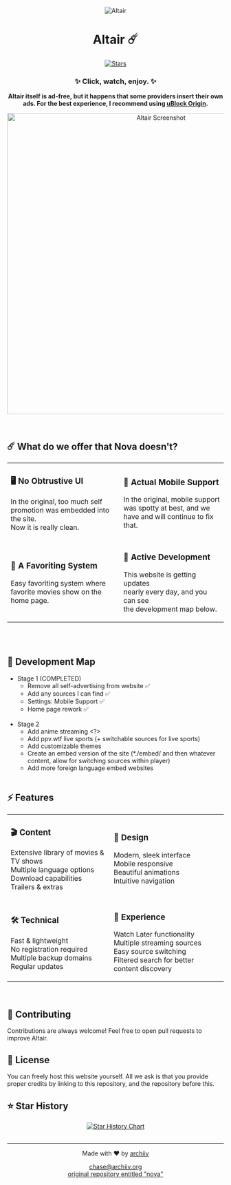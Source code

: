 <div align="center">
  
  ![Altair](logo.png)
  <h1>Altair ☄️</h1>
  <p>
    <a href="https://github.com/molluskt/altair/stargazers">
      <img src="https://img.shields.io/github/stars/molluskt/altair?color=%23A855F7&logo=github&style=for-the-badge" alt="Stars">
    </a>
  </p>
  <h3>✨ Click, watch, enjoy. ✨</h3>
  
  <p><strong>Altair itself is ad-free, but it happens that some providers insert their own ads. For the best experience, I recommend using <a href="https://ublockorigin.com/">uBlock Origin</a>.</strong></p>
  
  <p align="center">
    <img alt="Altair Screenshot" src="https://iili.io/2iL3qAB.png" width="700">
  </p>
  <br>
</div>

## ☄️ What do we offer that Nova doesn't?

<div align="center">
<table>
<tr>
<td>

### 🖥️ No Obtrustive UI
In the original, too much self</br>
promotion was embedded into the site.</br>
Now it is really clean.

</td>
<td>

### 📱 Actual Mobile Support
In the original, mobile support</br>
was spotty at best, and we</br>
have and will continue to fix that.

</td>
</tr>
<tr>
<td>

### 🤩 A Favoriting System
Easy favoriting system where</br>
favorite movies show on the</br>
home page.

</td>
<td>

### 📖 Active Development
This website is getting updates</br>
nearly every day, and you can see</br>
the development map below.

</td>
</tr>
</table>
</div>
</td><br><br>


## 👔 Development Map

- Stage 1 (COMPLETED)
  - Remove all self-advertising from website ✅
  - Add any sources I can find ✅
  - Settings: Mobile Support ✅
  - Home page rework ✅<br><br>
- Stage 2 
  - Add anime streaming <?>
  - Add ppv.wtf live sports (+ switchable sources for live sports)
  - Add customizable themes
  - Create an embed version of the site (*./embed/ and then whatever content, allow for switching sources within player)
  - Add more foreign language embed websites<br><br>

## ⚡ Features

<div align="center">
<table>
<tr>
<td>

### 🎬 Content
Extensive library of movies & TV shows <br>
Multiple language options <br>
Download capabilities <br>
Trailers & extras

</td>
<td>

### 🎨 Design
Modern, sleek interface <br>
Mobile responsive <br>
Beautiful animations <br>
Intuitive navigation

</td>
</tr>
<tr>
<td>

### 🛠 Technical
Fast & lightweight <br>
No registration required <br>
Multiple backup domains <br>
Regular updates

</td>
<td>

### 🌟 Experience
Watch Later functionality <br>
Multiple streaming sources <br>
Easy source switching <br>
Filtered search for better content discovery

</td>
</tr>
</table>
</div></br>

## 🤝 Contributing

Contributions are always welcome! Feel free to open pull requests to improve Altair.</br>

## 📝 License

You can freely host this website yourself. All we ask is that you provide proper credits by linking to this repository, and the repository before this.</br>

## ⭐ Star History

<div align="center">
<a href="https://star-history.com/#molluskt/altair&Timeline">
  <picture>
    <source media="(prefers-color-scheme: dark)" srcset="https://api.star-history.com/svg?repos=molluskt/altair&type=Timeline&theme=dark" />
    <source media="(prefers-color-scheme: light)" srcset="https://api.star-history.com/svg?repos=molluskt/altair&type=Timeline" />
    <img alt="Star History Chart" src="https://api.star-history.com/svg?repos=molluskt/altair&type=Timeline" />
  </picture>
</a>
</div><br>

<div align="center">
  
---
  
<p>Made with ❤️ by <a href="https://github.com/archiivv">archiiv</a></p>
<p>
  <a href="mailto:chase@archiiv.org">chase@archiiv.org</a></br>
  <a href="https://github.com/ambr0sial/nova">original repository entitled "nova"</a>
</p>
  
</div> 
